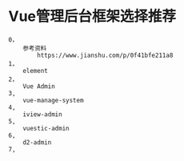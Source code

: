 # Vue管理后台框架选择推荐
    0，
        参考资料
            https://www.jianshu.com/p/0f41bfe211a8
    1，  
        element
    2，
        Vue Admin
    3,
        vue-manage-system
    4,
        iview-admin
    5,
        vuestic-admin
    6,
        d2-admin
    7,
        